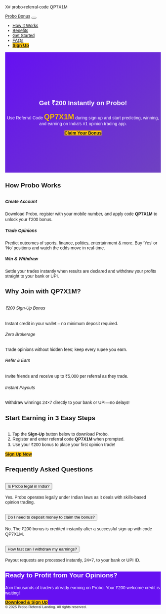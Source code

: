 X# probo-referral-code QP7X1M
<!DOCTYPE html>
<html lang="en">
<head>
  <meta charset="UTF-8">
  <meta name="viewport" content="width=device-width, initial-scale=1">
  <title>Earn ₹200 Sign‑Up Bonus on Probo – Referral Code QP7X1M</title>
  <!-- Bootstrap CSS -->
  <link href="https://cdn.jsdelivr.net/npm/bootstrap@5.3.3/dist/css/bootstrap.min.css" rel="stylesheet">
  <!-- Bootstrap Icons -->
  <link rel="stylesheet" href="https://cdn.jsdelivr.net/npm/bootstrap-icons@1.11.3/font/bootstrap-icons.css">
  <style>
    :root{
      --probo-main:#6610f2;
      --probo-accent:#6f42c1;
    }
    body{
      font-family: 'Poppins', sans-serif;
      scroll-behavior: smooth;
    }
    .hero{
      background: linear-gradient(135deg,var(--probo-main),var(--probo-accent));
      color:#fff;
      padding: 120px 0;
      text-align:center;
    }
    .section-title{
      margin-bottom:2rem;
      font-weight:600;
    }
    .benefit-icon{
      font-size:3rem;
      color:var(--probo-main);
    }
    .ref-code{
      font-size:1.5rem;
      font-weight:700;
      color:#ffc107;
      text-shadow:1px 1px 2px rgba(0,0,0,.3);
    }
    .btn-signup{
      background-color:#ffc107;
      border:none;
      font-weight:600;
    }
    .btn-signup:hover{
      background-color:#e0a800;
    }
    footer{
      background:#f8f9fa;
    }
  </style>
</head>
<body>

<!-- Navbar -->
<nav class="navbar navbar-expand-lg navbar-light bg-white shadow-sm fixed-top">
  <div class="container">
    <a class="navbar-brand fw-bold" href="#">Probo Bonus</a>
    <button class="navbar-toggler" type="button" data-bs-toggle="collapse" data-bs-target="#navMenu">
      <span class="navbar-toggler-icon"></span>
    </button>
    <div class="collapse navbar-collapse" id="navMenu">
      <ul class="navbar-nav ms-auto mb-2 mb-lg-0">
        <li class="nav-item"><a class="nav-link" href="#how">How It Works</a></li>
        <li class="nav-item"><a class="nav-link" href="#benefits">Benefits</a></li>
        <li class="nav-item"><a class="nav-link" href="#steps">Get Started</a></li>
        <li class="nav-item"><a class="nav-link" href="#faqs">FAQs</a></li>
        <li class="nav-item"><a class="btn btn-signup ms-lg-3" href="https://probo-in.onelink.me/1kre/8lmlj7ag" target="_blank">Sign Up</a></li>
      </ul>
    </div>
  </div>
</nav>

<!-- Hero Section -->
<section class="hero d-flex align-items-center" id="home">
  <div class="container">
    <h1 class="display-5 fw-semibold">Get ₹200 Instantly on Probo!</h1>
    <p class="lead mb-4">Use Referral Code <span class="ref-code">QP7X1M</span> during sign‑up and start predicting, winning, and earning on India's #1 opinion trading app.</p>
    <a href="https://probo-in.onelink.me/1kre/8lmlj7ag" class="btn btn-lg btn-warning btn-signup">Claim Your Bonus</a>
  </div>
</section>

<!-- Section 1: How It Works -->
<section id="how" class="py-5">
  <div class="container">
    <h2 class="section-title text-center">How Probo Works</h2>
    <div class="row g-4">
      <div class="col-md-4">
        <div class="text-center px-3">
          <div class="benefit-icon mb-3"><i class="bi bi-person-plus"></i></div>
          <h5>Create Account</h5>
          <p>Download Probo, register with your mobile number, and apply code <strong>QP7X1M</strong> to unlock your ₹200 bonus.</p>
        </div>
      </div>
      <div class="col-md-4">
        <div class="text-center px-3">
          <div class="benefit-icon mb-3"><i class="bi bi-bar-chart"></i></div>
          <h5>Trade Opinions</h5>
          <p>Predict outcomes of sports, finance, politics, entertainment &amp; more. Buy ‘Yes’ or ‘No’ positions and watch the odds move in real‑time.</p>
        </div>
      </div>
      <div class="col-md-4">
        <div class="text-center px-3">
          <div class="benefit-icon mb-3"><i class="bi bi-cash-coin"></i></div>
          <h5>Win &amp; Withdraw</h5>
          <p>Settle your trades instantly when results are declared and withdraw your profits straight to your bank or UPI.</p>
        </div>
      </div>
    </div>
  </div>
</section>

<!-- Section 2: Benefits -->
<section id="benefits" class="py-5 bg-light">
  <div class="container">
    <h2 class="section-title text-center">Why Join with QP7X1M?</h2>
    <div class="row gy-4">
      <div class="col-md-6">
        <div class="d-flex align-items-start">
          <span class="benefit-icon me-3"><i class="bi bi-gift"></i></span>
          <div>
            <h6>₹200 Sign‑Up Bonus</h6>
            <p>Instant credit in your wallet – no minimum deposit required.</p>
          </div>
        </div>
      </div>
      <div class="col-md-6">
        <div class="d-flex align-items-start">
          <span class="benefit-icon me-3"><i class="bi bi-percent"></i></span>
          <div>
            <h6>Zero Brokerage</h6>
            <p>Trade opinions without hidden fees; keep every rupee you earn.</p>
          </div>
        </div>
      </div>
      <div class="col-md-6">
        <div class="d-flex align-items-start">
          <span class="benefit-icon me-3"><i class="bi bi-people"></i></span>
          <div>
            <h6>Refer &amp; Earn</h6>
            <p>Invite friends and receive up to ₹5,000 per referral as they trade.</p>
          </div>
        </div>
      </div>
      <div class="col-md-6">
        <div class="d-flex align-items-start">
          <span class="benefit-icon me-3"><i class="bi bi-clock-history"></i></span>
          <div>
            <h6>Instant Payouts</h6>
            <p>Withdraw winnings 24×7 directly to your bank or UPI—no delays!</p>
          </div>
        </div>
      </div>
    </div>
  </div>
</section>

<!-- Section 3: Steps -->
<section id="steps" class="py-5">
  <div class="container">
    <h2 class="section-title text-center">Start Earning in 3 Easy Steps</h2>
    <ol class="list-group list-group-numbered">
      <li class="list-group-item">Tap the <strong>Sign‑Up</strong> button below to download Probo.</li>
      <li class="list-group-item">Register and enter referral code <strong>QP7X1M</strong> when prompted.</li>
      <li class="list-group-item">Use your ₹200 bonus to place your first opinion trade!</li>
    </ol>
    <div class="text-center mt-4">
      <a href="https://probo-in.onelink.me/1kre/8lmlj7ag" class="btn btn-lg btn-signup">Sign Up Now</a>
    </div>
  </div>
</section>

<!-- Section 4: FAQs -->
<section id="faqs" class="py-5 bg-light">
  <div class="container">
    <h2 class="section-title text-center">Frequently Asked Questions</h2>
    <div class="accordion accordion-flush" id="faqAccordion">
      <div class="accordion-item">
        <h2 class="accordion-header" id="q1"><button class="accordion-button collapsed" type="button" data-bs-toggle="collapse" data-bs-target="#a1">Is Probo legal in India?</button></h2>
        <div id="a1" class="accordion-collapse collapse" data-bs-parent="#faqAccordion">
          <div class="accordion-body">Yes. Probo operates legally under Indian laws as it deals with skills-based opinion trading.</div>
        </div>
      </div>
      <div class="accordion-item">
        <h2 class="accordion-header" id="q2"><button class="accordion-button collapsed" type="button" data-bs-toggle="collapse" data-bs-target="#a2">Do I need to deposit money to claim the bonus?</button></h2>
        <div id="a2" class="accordion-collapse collapse" data-bs-parent="#faqAccordion">
          <div class="accordion-body">No. The ₹200 bonus is credited instantly after a successful sign‑up with code QP7X1M.</div>
        </div>
      </div>
      <div class="accordion-item">
        <h2 class="accordion-header" id="q3"><button class="accordion-button collapsed" type="button" data-bs-toggle="collapse" data-bs-target="#a3">How fast can I withdraw my earnings?</button></h2>
        <div id="a3" class="accordion-collapse collapse" data-bs-parent="#faqAccordion">
          <div class="accordion-body">Payout requests are processed instantly, 24×7, to your bank or UPI ID.</div>
        </div>
      </div>
    </div>
  </div>
</section>

<!-- Section 5: Call to Action -->
<section class="py-5 text-center" style="background:var(--probo-main);color:#fff;">
  <div class="container">
    <h2 class="mb-3">Ready to Profit from Your Opinions?</h2>
    <p class="mb-4">Join thousands of traders already earning on Probo. Your ₹200 welcome credit is waiting!</p>
    <a href="https://probo-in.onelink.me/1kre/8lmlj7ag" class="btn btn-lg btn-warning btn-signup">Download &amp; Sign Up</a>
  </div>
</section>

<!-- Footer -->
<footer class="py-3">
  <div class="container text-center">
    <small>&copy; 2025 Probo Referral Landing. All rights reserved.</small>
  </div>
</footer>

<script src="https://cdn.jsdelivr.net/npm/bootstrap@5.3.3/dist/js/bootstrap.bundle.min.js"></script>
</body>
</html>
